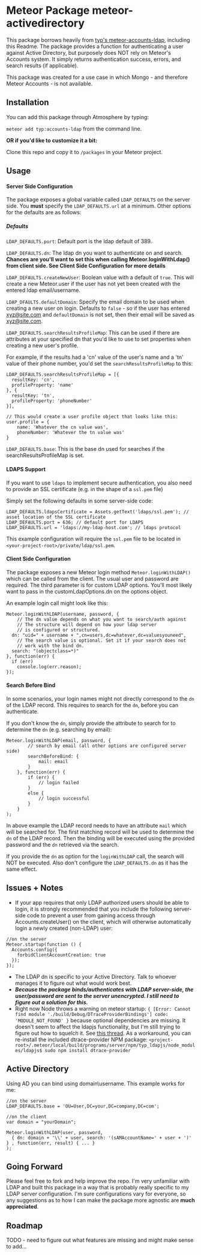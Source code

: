 Meteor Package meteor-activedirectory
============================

This package borrows heavily from [typ's meteor-accounts-ldap](https://github.com/typ90/meteor-accounts-ldap), including this Readme. The package provides a function for authenticating a user against Active Directory, but purposely does NOT rely on Meteor's Accounts system. It simply returns authentication success, errors, and search results (if applicable).

This package was created for a use case in which Mongo - and therefore Meteor Accounts - is not available.


Installation
------------

You can add this package through Atmosphere by typing:

`meteor add typ:accounts-ldap` from the command line.

**OR if you'd like to customize it a bit:**

Clone this repo and copy it to `/packages` in your Meteor project.


Usage
-----

#### Server Side Configuration
The package exposes a global variable called `LDAP_DEFAULTS` on the server side. You **must** specify the `LDAP_DEFAULTS.url` at a minimum. Other options for the defaults are as follows:

##### Defaults

`LDAP_DEFAULTS.port`: Default port is the ldap default of 389.

`LDAP_DEFAULTS.dn`: The ldap dn you want to authenticate on and search. **Chances are you'll want to set this when calling Meteor.loginWithLdap() from client side. See Client Side Configuration for more details**

`LDAP_DEFAULTS.createNewUser`: Boolean value with a default of `true`. This will create a new Meteor.user if the user has not yet been created with the entered ldap email/username.

`LDAP_DFAULTS.defaultDomain`: Specify the email domain to be used when creating a new user on login. Defaults to `false` - so if the user has entered xyz@site.com and `defaultDomain` is not set, then their email will be saved as xyz@site.com.

`LDAP_DEFAULTS.searchResultsProfileMap`: This can be used if there are attributes at your specified dn that you'd like to use to set properties when creating a new user's profile.

For example, if the results had a 'cn' value of the user's name and a 'tn' value of their phone number, you'd set the `searchResultsProfileMap` to this:

```
LDAP_DEFAULTS.searchResultsProfileMap = [{
  resultKey: 'cn',
  profileProperty: 'name'
}, {
  resultKey: 'tn',
  profileProperty: 'phoneNumber'
}],

// This would create a user profile object that looks like this:
user.profile = {
    name: 'Whatever the cn value was',
    phoneNumber: 'Whatever the tn value was'
}
```

`LDAP_DEFAULTS.base`: This is the base dn used for searches if the searchResultsProfileMap is set.


#### LDAPS Support

If you want to use `ldaps` to implement secure authentication, you also need to provide an SSL certificate
(e.g. in the shape of a `ssl.pem` file)

Simply set the following defaults in some server-side code:

```
LDAP_DEFAULTS.ldapsCertificate = Assets.getText('ldaps/ssl.pem'); // asset location of the SSL certificate
LDAP_DEFAULTS.port = 636; // default port for LDAPS
LDAP_DEFAULTS.url = 'ldaps://my-ldap-host.com'; // ldaps protocol
```

This example configuration will require the `ssl.pem` file to be located in `<your-project-root>/private/ldap/ssl.pem`.

#### Client Side Configuration

The package exposes a new Meteor login method `Meteor.loginWithLDAP()` which can be called from the client. The usual user and password are required. The third parameter is for custom LDAP options. You'll most likely want to pass in the customLdapOptions.dn on the options object.

An example login call might look like this:

```
Meteor.loginWithLDAP(username, password, {
    // The dn value depends on what you want to search/auth against
    // The structure will depend on how your ldap server
    // is configured or structured.
  dn: "uid=" + username + ",cn=users,dc=whatever,dc=valuesyouneed",
    // The search value is optional. Set it if your search does not
    // work with the bind dn.
  search: "(objectclass=*)"
}, function(err) {
  if (err)
    console.log(err.reason);
});
```

#### Search Before Bind

In some scenarios, your login names might not directly correspond to the `dn` of the LDAP record.
This requires to search for the `dn`, before you can authenticate.

If you don't know the `dn`, simply provide the attribute to search for to determine the `dn` (e.g. searching by email):

```
Meteor.loginWithLDAP(email, password, {
		// search by email (all other options are configured server side)
		searchBeforeBind: {
			mail: email
		}
    }, function(err) {
    	if (err) {
    		// login failed
		}
		else {
			// login successful
		}
    }
);
```

In above example the LDAP record needs to have an attribute `mail` which will be searched for. The first matching record
will be used to determine the `dn` of the LDAP record. Then the binding will be executed using the provided password
and the `dn` retrieved via the search.

If you provide the `dn` as option for the `loginWithLDAP` call, the search will NOT be executed. Also don't configure
the `LDAP_DEFAULTS.dn` as it has the same effect.


Issues + Notes
-----
* If your app requires that only LDAP authorized users should be able to login, it is strongly recommended that you
include the following server-side code to prevent a user from gaining access through Accounts.createUser() on the client, which will otherwise automatically login a newly created (non-LDAP) user:
```
//on the server
Meteor.startup(function () {
  Accounts.config({
  	forbidClientAccountCreation: true
  });
});
```
* The LDAP dn is specific to your Active Directory. Talk to whoever manages it to figure out what would work best.
* ***Because the package binds/authenticates with LDAP server-side, the user/password are sent to the server unencrypted. I still need to figure out a solution for this.***
* Right now Node throws a warning on meteor startup: `{ [Error: Cannot find module './build/Debug/DTraceProviderBindings'] code: 'MODULE_NOT_FOUND' }` because optional dependencies are missing. It doesn't seem to affect the ldapjs functionality, but I'm still trying to figure out how to squelch it. See [this thread](https://github.com/mcavage/node-ldapjs/issues/64). As a workaround, you can re-install the included dtrace-provider NPM package: `<project-root>/.meteor/local/build/programs/server/npm/typ_ldapjs/node_modules/ldapjs$ sudo npm install dtrace-provider`


Active Directory
-----

Using AD you can bind using domain\username. This example works for me:

```
//on the server
LDAP_DEFAULTS.base = 'OU=User,DC=your,DC=company,DC=com';

//on the client
var domain = "yourDomain";

Meteor.loginWithLDAP(user, password,
  { dn: domain + '\\' + user, search: '(sAMAccountName=' + user + ')' } , function(err, result) { ... }
);
```


Going Forward
-----
Please feel free to fork and help improve the repo. I'm very unfamiliar with LDAP and built this package in a way that is probably really specific to my LDAP server configuration. I'm sure configurations vary for everyone, so any suggestions as to how I can make the package more agnostic are **much appreciated**.


Roadmap
-----
TODO - need to figure out what features are missing and might make sense to add...
